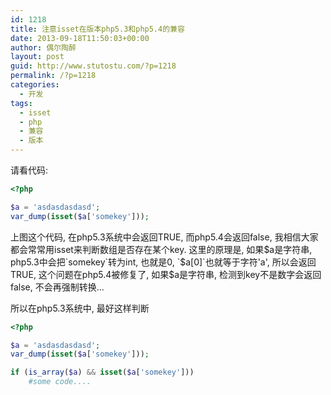 ```yaml
---
id: 1218
title: 注意isset在版本php5.3和php5.4的兼容
date: 2013-09-18T11:50:03+00:00
author: 偶尔陶醉
layout: post
guid: http://www.stutostu.com/?p=1218
permalink: /?p=1218
categories:
  - 开发
tags:
  - isset
  - php
  - 兼容
  - 版本
---
```


请看代码:

```php
<?php

$a = 'asdasdasdasd';
var_dump(isset($a['somekey']));
```

上图这个代码, 在php5.3系统中会返回TRUE, 而php5.4会返回false, 我相信大家都会常常用isset来判断数组是否存在某个key.
这里的原理是, 如果$a是字符串, php5.3中会把`somekey`转为int, 也就是0, `$a[0]`也就等于字符'a', 所以会返回TRUE, 这个问题在php5.4被修复了, 如果$a是字符串, 检测到key不是数字会返回false, 不会再强制转换...

所以在php5.3系统中, 最好这样判断

```php
<?php

$a = 'asdasdasdasd';
var_dump(isset($a['somekey']));

if (is_array($a) && isset($a['somekey']))
    #some code....
```